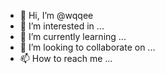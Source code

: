 - 👋 Hi, I’m @wqqee
- 👀 I’m interested in ...
- 🌱 I’m currently learning ...
- 💞️ I’m looking to collaborate on ...
- 📫 How to reach me ...

<!---
wqqee/wqqee is a ✨ special ✨ repository because its `README.md` (this file) appears on your GitHub profile.
You can click the Preview link to take a look at your changes.
--->
